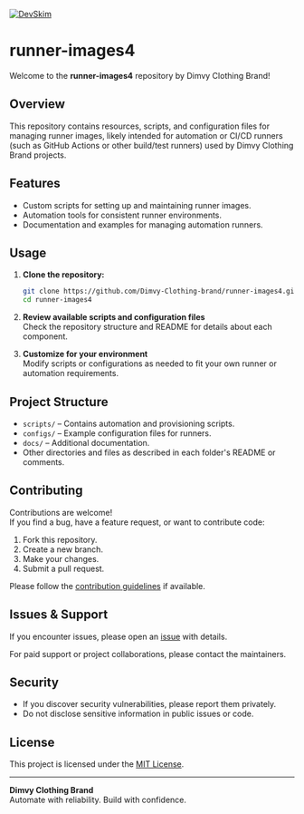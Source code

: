 [![DevSkim](https://github.com/nodoubtz/runner-images/actions/workflows/devskim.yml/badge.svg)](https://github.com/nodoubtz/runner-images/actions/workflows/devskim.yml)

# runner-images4

Welcome to the **runner-images4** repository by Dimvy Clothing Brand!

## Overview

This repository contains resources, scripts, and configuration files for managing runner images, likely intended for automation or CI/CD runners (such as GitHub Actions or other build/test runners) used by Dimvy Clothing Brand projects.

## Features

- Custom scripts for setting up and maintaining runner images.
- Automation tools for consistent runner environments.
- Documentation and examples for managing automation runners.

## Usage

1. **Clone the repository:**
   ```sh
   git clone https://github.com/Dimvy-Clothing-brand/runner-images4.git
   cd runner-images4
   ```

2. **Review available scripts and configuration files**  
   Check the repository structure and README for details about each component.

3. **Customize for your environment**  
   Modify scripts or configurations as needed to fit your own runner or automation requirements.

## Project Structure

- `scripts/` – Contains automation and provisioning scripts.
- `configs/` – Example configuration files for runners.
- `docs/` – Additional documentation.
- Other directories and files as described in each folder's README or comments.

## Contributing

Contributions are welcome!  
If you find a bug, have a feature request, or want to contribute code:

1. Fork this repository.
2. Create a new branch.
3. Make your changes.
4. Submit a pull request.

Please follow the [contribution guidelines](CONTRIBUTING.md) if available.

## Issues & Support

If you encounter issues, please open an [issue](https://github.com/Dimvy-Clothing-brand/runner-images4/issues) with details.

For paid support or project collaborations, please contact the maintainers.

## Security

- If you discover security vulnerabilities, please report them privately.
- Do not disclose sensitive information in public issues or code.

## License

This project is licensed under the [MIT License](LICENSE).

---

**Dimvy Clothing Brand**  
Automate with reliability. Build with confidence.
